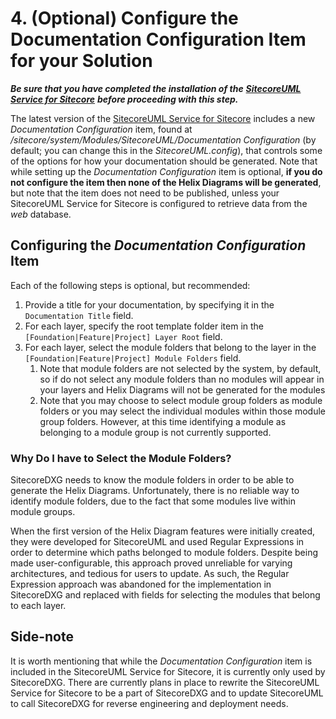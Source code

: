 # 4. \(Optional\) Configure the Documentation Configuration Item for your Solution

_**Be sure that you have completed the installation of the**_ [_**SitecoreUML Service for Sitecore**_](install-the-sitecoreuml-service-for-sitecore.md) _**before proceeding with this step.**_

The latest version of the [SitecoreUML Service for Sitecore](https://github.com/zkniebel/SitecoreUML/releases/latest) includes a new _Documentation Configuration_ item, found at _/sitecore/system/Modules/SitecoreUML/Documentation Configuration_ \(by default; you can change this in the _SitecoreUML.config_\), that controls some of the options for how your documentation should be generated. Note that while setting up the _Documentation Configuration_ item is optional, **if you do not configure the item then none of the Helix Diagrams will be generated**, but note that the item does not need to be published, unless your SitecoreUML Service for Sitecore is configured to retrieve data from the _web_ database.

## Configuring the _Documentation Configuration_ Item

Each of the following steps is optional, but recommended:

1. Provide a title for your documentation, by specifying it in the `Documentation Title` field.
2. For each layer, specify the root template folder item in the `[Foundation|Feature|Project] Layer Root` field.
3. For each layer, select the module folders that belong to the layer in the `[Foundation|Feature|Project] Module Folders` field.
   1. Note that module folders are not selected by the system, by default, so if do not select any module folders than no modules will appear in your layers and Helix Diagrams will not be generated for the modules
   2. Note that you may choose to select module group folders as module folders or you may select the individual modules within those module group folders. However, at this time identifying a module as belonging to a module group is not currently supported. 

### Why Do I have to Select the Module Folders?

SitecoreDXG needs to know the module folders in order to be able to generate the Helix Diagrams. Unfortunately, there is no reliable way to identify module folders, due to the fact that some modules live within module groups.

When the first version of the Helix Diagram features were initially created, they were developed for SitecoreUML and used Regular Expressions in order to determine which paths belonged to module folders. Despite being made user-configurable, this approach proved unreliable for varying architectures, and tedious for users to update. As such, the Regular Expression approach was abandoned for the implementation in SitecoreDXG and replaced with fields for selecting the modules that belong to each layer.

## Side-note

It is worth mentioning that while the _Documentation Configuration_ item is included in the SitecoreUML Service for Sitecore, it is currently only used by SitecoreDXG. There are currently plans in place to rewrite the SitecoreUML Service for Sitecore to be a part of SitecoreDXG and to update SitecoreUML to call SitecoreDXG for reverse engineering and deployment needs.

